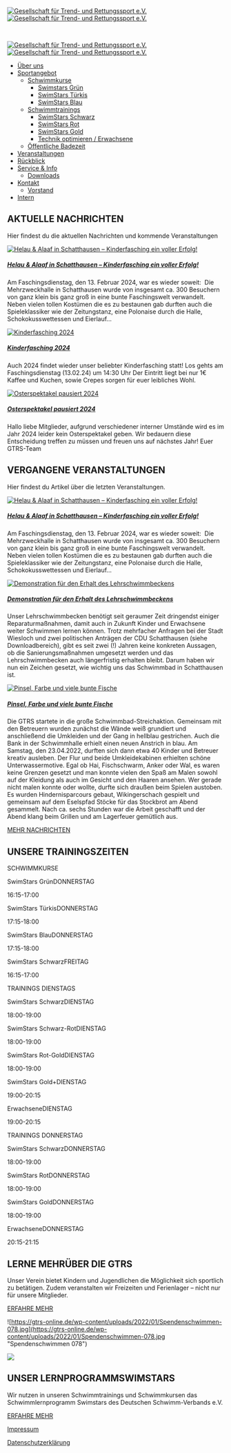  

[](#)

[![Gesellschaft für Trend- und Rettungssport e.V.](https://gtrs-online.de/wp-content/uploads/2022/01/gtrs-logo-rand-gross.png)![Gesellschaft für Trend- und Rettungssport e.V.](https://gtrs-online.de/wp-content/uploads/2022/01/gtrs-logo-rand-gross.png)](https://gtrs-online.de/)

 

[](#)

[![Gesellschaft für Trend- und Rettungssport e.V.](https://gtrs-online.de/wp-content/uploads/2022/01/gtrs-logo-rand-gross.png)![Gesellschaft für Trend- und Rettungssport e.V.](https://gtrs-online.de/wp-content/uploads/2022/01/gtrs-logo-rand-gross.png)](https://gtrs-online.de/)

* [Über uns](https://gtrs-online.de/ueber-uns/)
* [Sportangebot](https://gtrs-online.de/sportangebot/)
    * [Schwimmkurse](https://gtrs-online.de/sportangebot/schwimmkurse/)
        * [Swimstars Grün](https://gtrs-online.de/sportangebot/schwimmkurse/swimstars-gruen/)
        * [SwimStars Türkis](https://gtrs-online.de/sportangebot/schwimmkurse/swimstars-tuerkis/)
        * [SwimStars Blau](https://gtrs-online.de/sportangebot/schwimmkurse/swimstars-blau/)
    * [Schwimmtrainings](https://gtrs-online.de/sportangebot/schwimmtrainings/)
        * [SwimStars Schwarz](https://gtrs-online.de/sportangebot/schwimmtrainings/swimstars-schwarz/)
        * [SwimStars Rot](https://gtrs-online.de/sportangebot/schwimmtrainings/swimstars-rot/)
        * [SwimStars Gold](https://gtrs-online.de/sportangebot/schwimmtrainings/swimstars-gold/)
        * [Technik optimieren / Erwachsene](https://gtrs-online.de/sportangebot/schwimmtrainings/technik-optimieren/)
    * [Öffentliche Badezeit](https://gtrs-online.de/sportangebot/oeffentliche-badezeit/)
* [Veranstaltungen](https://gtrs-online.de/veranstaltungen/)
* [Rückblick](https://gtrs-online.de/ruckblick/)
* [Service & Info](https://gtrs-online.de/service-info/)
    * [Downloads](https://gtrs-online.de/service-info/downloads/)
* [Kontakt](https://gtrs-online.de/kontakt/)
    * [Vorstand](https://gtrs-online.de/kontakt/vorstand/)
* [Intern](https://docs.gtrs-online.de/)

AKTUELLE **NACHRICHTEN**
------------------------

Hier findest du die aktuellen Nachrichten und kommende Veranstaltungen

[![Helau & Alaaf in Schatthausen – Kinderfasching ein voller Erfolg!](https://gtrs-online.de/wp-content/uploads/2024/02/IMG_2830-640x480.jpeg "Helau & Alaaf in Schatthausen – Kinderfasching ein voller Erfolg!")](https://gtrs-online.de/2024/02/helau-alaaf-in-schatthausen-kinderfasching-ein-voller-erfolg/)

##### [Helau & Alaaf in Schatthausen – Kinderfasching ein voller Erfolg!](https://gtrs-online.de/2024/02/helau-alaaf-in-schatthausen-kinderfasching-ein-voller-erfolg/)

Am Faschingsdienstag, den 13. Februar 2024, war es wieder soweit:  Die Mehrzweckhalle in Schatthausen wurde von insgesamt ca. 300 Besuchern von ganz klein bis ganz groß in eine bunte Faschingswelt verwandelt. Neben vielen tollen Kostümen die es zu bestaunen gab durften auch die Spieleklassiker wie der Zeitungstanz, eine Polonaise durch die Halle, Schokokusswettessen und Eierlauf...

[![Kinderfasching 2024](https://gtrs-online.de/wp-content/uploads/2024/02/WhatsApp-Image-2024-01-15-at-08.43.44-640x870.jpeg "Kinderfasching 2024")](https://gtrs-online.de/2024/02/kinderfasching-2024/)

##### [Kinderfasching 2024](https://gtrs-online.de/2024/02/kinderfasching-2024/)

Auch 2024 findet wieder unser beliebter Kinderfasching statt! Los gehts am Faschingsdienstag (13.02.24) um 14:30 Uhr Der Eintritt liegt bei nur 1€ Kaffee und Kuchen, sowie Crepes sorgen für euer leibliches Wohl.

[![Osterspektakel pausiert 2024](https://gtrs-online.de/wp-content/uploads/2024/02/Osterspektakel-2023-A3-Plakat-Kopie_page-0001-640x905.jpg "Osterspektakel pausiert 2024")](https://gtrs-online.de/2024/02/osterspektakel-pausiert-2024/)

##### [Osterspektakel pausiert 2024](https://gtrs-online.de/2024/02/osterspektakel-pausiert-2024/)

Hallo liebe Mitglieder, aufgrund verschiedener interner Umstände wird es im Jahr 2024 leider kein Osterspektakel geben. Wir bedauern diese Entscheidung treffen zu müssen und freuen uns auf nächstes Jahr! Euer GTRS-Team

VERGANGENE **VERANSTALTUNGEN**
------------------------------

Hier findest du Artikel über die letzten Veranstaltungen.

[![Helau & Alaaf in Schatthausen – Kinderfasching ein voller Erfolg!](https://gtrs-online.de/wp-content/uploads/2024/02/IMG_2830-640x480.jpeg "Helau & Alaaf in Schatthausen – Kinderfasching ein voller Erfolg!")](https://gtrs-online.de/2024/02/helau-alaaf-in-schatthausen-kinderfasching-ein-voller-erfolg/)

##### [Helau & Alaaf in Schatthausen – Kinderfasching ein voller Erfolg!](https://gtrs-online.de/2024/02/helau-alaaf-in-schatthausen-kinderfasching-ein-voller-erfolg/)

Am Faschingsdienstag, den 13. Februar 2024, war es wieder soweit:  Die Mehrzweckhalle in Schatthausen wurde von insgesamt ca. 300 Besuchern von ganz klein bis ganz groß in eine bunte Faschingswelt verwandelt. Neben vielen tollen Kostümen die es zu bestaunen gab durften auch die Spieleklassiker wie der Zeitungstanz, eine Polonaise durch die Halle, Schokokusswettessen und Eierlauf...

[![Demonstration für den Erhalt des Lehrschwimmbeckens](https://gtrs-online.de/wp-content/uploads/2022/12/DSC_0597-640x427.jpg "Demonstration für den Erhalt des Lehrschwimmbeckens")](https://gtrs-online.de/2022/07/demonstration-fuer-den-erhalt-des-lehrschwimmbeckens/)

##### [Demonstration für den Erhalt des Lehrschwimmbeckens](https://gtrs-online.de/2022/07/demonstration-fuer-den-erhalt-des-lehrschwimmbeckens/)

Unser Lehrschwimmbecken benötigt seit geraumer Zeit dringendst einiger Reparaturmaßnahmen, damit auch in Zukunft Kinder und Erwachsene weiter Schwimmen lernen können. Trotz mehrfacher Anfragen bei der Stadt Wiesloch und zwei politischen Anträgen der CDU Schatthausen (siehe Downloadbereich), gibt es seit zwei (!) Jahren keine konkreten Aussagen, ob die Sanierungsmaßnahmen umgesetzt werden und das Lehrschwimmbecken auch längerfristig erhalten bleibt. Darum haben wir nun ein Zeichen gesetzt, wie wichtig uns das Schwimmbad in Schatthausen ist.

[![Pinsel, Farbe und viele bunte Fische](https://gtrs-online.de/wp-content/uploads/2022/12/287e0a38-1fad-4f16-93a8-c609cf6e84f0-640x480.jpg "Pinsel, Farbe und viele bunte Fische")](https://gtrs-online.de/2022/04/pinsel-farbe-und-viele-bunte-fische/)

##### [Pinsel, Farbe und viele bunte Fische](https://gtrs-online.de/2022/04/pinsel-farbe-und-viele-bunte-fische/)

Die GTRS startete in die große Schwimmbad-Streichaktion. Gemeinsam mit den Betreuern wurden zunächst die Wände weiß grundiert und anschließend die Umkleiden und der Gang in hellblau gestrichen. Auch die Bank in der Schwimmhalle erhielt einen neuen Anstrich in blau. Am Samstag, den 23.04.2022, durften sich dann etwa 40 Kinder und Betreuer kreativ ausleben. Der Flur und beide Umkleidekabinen erhielten schöne Unterwassermotive. Egal ob Hai, Fischschwarm, Anker oder Wal, es waren keine Grenzen gesetzt und man konnte vielen den Spaß am Malen sowohl auf der Kleidung als auch im Gesicht und den Haaren ansehen. Wer gerade nicht malen konnte oder wollte, durfte sich draußen beim Spielen austoben. Es wurden Hindernisparcours gebaut, Wikingerschach gespielt und gemeinsam auf dem Eselspfad Stöcke für das Stockbrot am Abend gesammelt. Nach ca. sechs Stunden war die Arbeit geschafft und der Abend klang beim Grillen und am Lagerfeuer gemütlich aus.

[MEHR NACHRICHTEN](https://gtrs-online.de/category/veranstaltungen/ "MEHR NACHRICHTEN")

UNSERE **TRAININGSZEITEN**
--------------------------

SCHWIMMKURSE

SwimStars GrünDONNERSTAG

16:15-17:00

SwimStars TürkisDONNERSTAG

17:15-18:00

SwimStars BlauDONNERSTAG

17:15-18:00

SwimStars SchwarzFREITAG

16:15-17:00

TRAININGS DIENSTAGS

SwimStars SchwarzDIENSTAG

18:00-19:00

SwimStars Schwarz-RotDIENSTAG

18:00-19:00

SwimStars Rot-GoldDIENSTAG

18:00-19:00

SwimStars Gold+DIENSTAG

19:00-20:15

ErwachseneDIENSTAG

19:00-20:15

TRAININGS DONNERSTAG

SwimStars SchwarzDONNERSTAG

18:00-19:00

SwimStars RotDONNERSTAG

18:00-19:00

SwimStars GoldDONNERSTAG

18:00-19:00

ErwachseneDONNERSTAG

20:15-21:15

LERNE MEHRÜBER DIE **GTRS**
---------------------------

Unser Verein bietet Kindern und Jugendlichen die Möglichkeit sich sportlich zu betätigen. Zudem veranstalten wir Freizeiten und Ferienlager – nicht nur für unsere Mitglieder.

[ERFAHRE MEHR](https://gtrs-online.de/ueber-uns/ "ERFAHRE MEHR")

![https://gtrs-online.de/wp-content/uploads/2022/01/Spendenschwimmen-078.jpg](https://gtrs-online.de/wp-content/uploads/2022/01/Spendenschwimmen-078.jpg "Spendenschwimmen 078")

![](https://www.swimstars.de/wp-content/uploads/2016/02/swimstars_das_neue_deutsche_schwimmlernprogramm_263x349.png)

UNSER LERNPROGRAMMSWIM**STARS**
-------------------------------

Wir nutzen in unseren Schwimmtrainings und Schwimmkursen das Schwimmlernprogramm Swimstars des Deutschen Schwimm-Verbands e.V.

[ERFAHRE MEHR](https://gtrs-online.de/sportangebot/ "ERFAHRE MEHR")

[Impressum](https://gtrs-online.de/impressum/ "Impressum")

[Datenschutzerklärung](https://gtrs-online.de/datenschutzerklaerung/ "Datenschutzerklärung")